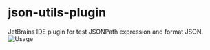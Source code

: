 # json-utils-plugin
JetBrains IDE plugin for test JSONPath expression and format JSON.
![Usage](https://plugins.jetbrains.com/files/9775/screenshot_17096.png)
